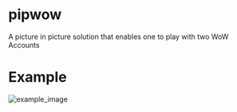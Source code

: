 # pipwow
A picture in picture solution that enables one to play with two WoW Accounts

# Example
![example_image](https://github.com/Cal1br/pipwow/assets/32971203/59d202af-2f35-495c-a1d2-6f59b34ff812)
